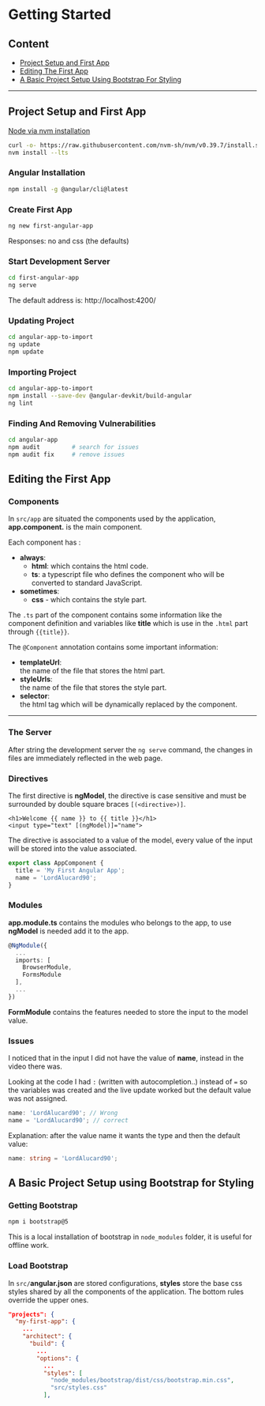 # Getting Started

## Content

- [Project Setup and First App](#project-setup-and-first-app)
- [Editing The First App](#editing-the-first-app)
- [A Basic Project Setup Using Bootstrap For Styling](#a-basic-project-setup-using-bootstrap-for-styling)

---

## Project Setup and First App

[Node via nvm installation](https://github.com/nvm-sh/nvm?tab=readme-ov-file#installing-and-updating)
```bash
curl -o- https://raw.githubusercontent.com/nvm-sh/nvm/v0.39.7/install.sh | bash
nvm install --lts
```

### Angular Installation
```bash
npm install -g @angular/cli@latest
```

### Create First App
```bash
ng new first-angular-app
```
Responses: no and css (the defaults)

### Start Development Server
```bash
cd first-angular-app
ng serve
```
The default address is: http://localhost:4200/

### Updating Project

```bash
cd angular-app-to-import
ng update
npm update
```

### Importing Project

```bash
cd angular-app-to-import
npm install --save-dev @angular-devkit/build-angular
ng lint
```

### Finding And Removing Vulnerabilities

```bash
cd angular-app
npm audit         # search for issues
npm audit fix     # remove issues
```

## Editing the First App

### Components

In `src/app` are situated the components used by the application,
**app.component.** is the main component.

Each component has :
- **always**:
    - **html**: which contains the html code.
    - **ts**: a typescript file who defines the component who will be converted
    to standard JavaScript.
- **sometimes**:
    - **css** - which contains the style part.

The `.ts` part of the component contains some information like the component
definition and variables  like **title** which is use in the `.html` part
through `{{title}}`.

The `@Component` annotation contains some important information:
- **templateUrl**:\
the name of the file that stores the html part.
- **styleUrls**:\
the name of the file that stores the style part.
- **selector**:\
the html tag which will be dynamically replaced by the component.

---

### The Server

After string the development server the `ng serve` command, the changes in
files are immediately reflected in the web page.

### Directives

The first directive is **ngModel**, the directive is case sensitive and must
be surrounded by double square braces `[(<directive>)]`.

```angular2html
<h1>Welcome {{ name }} to {{ title }}</h1>
<input type="text" [(ngModel)]="name">
```
The directive is associated to a value of the model, every value of the input
will be stored into the value associated.

```typescript
export class AppComponent {
  title = 'My First Angular App';
  name = 'LordAlucard90';
}
```

### Modules

**app.module.ts** contains the modules who belongs to the app, 
to use **ngModel** is needed add it to the app.

```typescript
@NgModule({
  ...
  imports: [
    BrowserModule,
    FormsModule
  ],
  ...
})
```

**FormModule** contains the features needed to store the input to the model value.

### Issues

I noticed that in the input I did not have the value of **name**, instead in
the video there was.

Looking at the code I had `:` (written with autocompletion..) instead of `=`
so the variables was created and the live update worked but the default value
was not assigned.

```typescript
name: 'LordAlucard90'; // Wrong
name = 'LordAlucard90'; // correct
```

Explanation: after the value name it wants the type and then the default value:
```typescript
name: string = 'LordAlucard90';
```

## A Basic Project Setup using Bootstrap for Styling

### Getting Bootstrap

```bash
npm i bootstrap@5
```

This is a local installation of bootstrap in `node_modules` folder, it is 
useful for offline work.

### Load Bootstrap

In `src/`**angular.json** are stored configurations, **styles** store the
base css styles shared by all the components of the application. 
The bottom rules override the upper ones.

```json
"projects": {
  "my-first-app": {
    ...
    "architect": {
      "build": {
        ...
        "options": {
          ...
          "styles": [
            "node_modules/bootstrap/dist/css/bootstrap.min.css",
            "src/styles.css"
          ],
```

